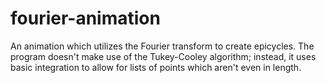 # fourier-animation
An animation which utilizes the Fourier transform to create epicycles. The program doesn't make use of the Tukey-Cooley algorithm; instead, it uses basic integration to allow for lists of points which aren't even in length.
